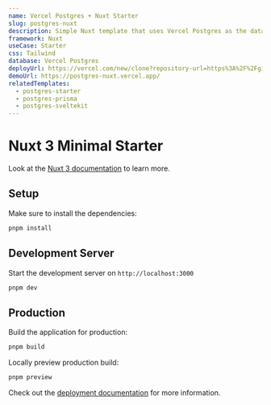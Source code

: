 ```yaml
---
name: Vercel Postgres + Nuxt Starter
slug: postgres-nuxt
description: Simple Nuxt template that uses Vercel Postgres as the database.
framework: Nuxt
useCase: Starter
css: Tailwind
database: Vercel Postgres
deployUrl: https://vercel.com/new/clone?repository-url=https%3A%2F%2Fgithub.com%2Fvercel%2Fexamples%2Ftree%2Fmain%2Fstorage%2Fpostgres-nuxt&project-name=postgres-nuxt&repository-name=postgres-nuxt&demo-title=Vercel%20Postgres%20%2B%20Nuxt%20Starter&demo-description=Simple%20Nuxt%20template%20that%20uses%20Vercel%20Postgres%20as%20the%20database&demo-url=https%3A%2F%2Fpostgres-nuxt.vercel.app%2F&demo-image=https%3A%2F%2Fpostgres-nuxt.vercel.app%2Fopengraph-image.png&stores=%5B%7B"type"%3A"postgres"%7D%5D
demoUrl: https://postgres-nuxt.vercel.app/
relatedTemplates:
  - postgres-starter
  - postgres-prisma
  - postgres-sveltekit
---
```


# Nuxt 3 Minimal Starter

Look at the [Nuxt 3 documentation](https://nuxt.com/docs/getting-started/introduction) to learn more.

## Setup

Make sure to install the dependencies:

```bash
pnpm install
```

## Development Server

Start the development server on `http://localhost:3000`

```bash
pnpm dev
```

## Production

Build the application for production:

```bash
pnpm build
```

Locally preview production build:

```bash
pnpm preview
```

Check out the [deployment documentation](https://nuxt.com/docs/getting-started/deployment) for more information.
